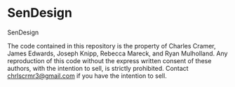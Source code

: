 # SenDesign
SenDesign

The code contained in this repository is the property of Charles Cramer, James Edwards, Joseph Knipp, Rebecca Mareck, and Ryan
Mulholland. Any reproduction of this code without the express written consent of these authors, with the intention to sell, is strictly
prohibited.
Contact chrlscrmr3@gmail.com if you have the intention to sell.
